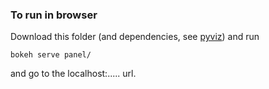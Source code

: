### To run in browser
Download this folder (and dependencies, see [pyviz](https://pyviz.org/installation.html)) and run
```
bokeh serve panel/
```
and go to the localhost:..... url.
